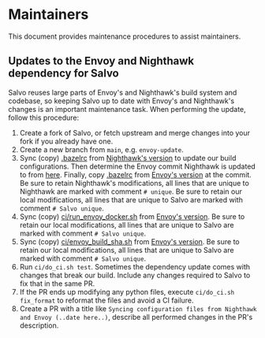 # Maintainers

This document provides maintenance procedures to assist maintainers.

## Updates to the Envoy and Nighthawk dependency for Salvo

Salvo reuses large parts of Envoy's and Nighthawk's build system and codebase, so keeping Salvo up
to date with Envoy's and Nighthawk's changes is an important maintenance task. When performing the
update, follow this procedure:

1. Create a fork of Salvo, or fetch upstream and merge changes into your fork if you already have
one.
1. Create a new branch from `main`, e.g. `envoy-update`.
1. Sync (copy) [.bazelrc](.bazelrc) from
   [Nighthawk's version](https://github.com/envoyproxy/nighthawk/blob/main/.bazelrc) to
   update our build configurations. Then determine the Envoy commit Nighthawk is updated to from
   [here](https://github.com/envoyproxy/nighthawk/blob/main/bazel/repositories.bzl#L3). Finally,
   copy [.bazelrc](.bazelrc) from
   [Envoy's version](https://github.com/envoyproxy/envoy/blob/main/.bazelrc) at the commit. Be
   sure to retain Nighthawk's modifications, all lines that are unique to Nighthawk are marked with
   comment `# unique`. Be sure to retain our local modifications, all lines that are unique to Salvo
   are marked with comment `# Salvo unique`. 
1. Sync (copy) [ci/run_envoy_docker.sh](ci/run_envoy_docker.sh) from
   [Envoy's version](https://github.com/envoyproxy/envoy/blob/main/ci/run_envoy_docker.sh).
   Be sure to retain our local modifications, all lines that are unique to
   Salvo are marked with comment `# Salvo unique`.
1. Sync (copy) [ci/envoy_build_sha.sh](ci/envoy_build_sha.sh) from
   [Envoy's version](https://github.com/envoyproxy/envoy/blob/main/ci/envoy_build_sha.sh).
   Be sure to retain our local modifications, all lines that are unique to
   Salvo are marked with comment `# Salvo unique`.
1. Run `ci/do_ci.sh test`. Sometimes the dependency update comes with changes
   that break our build. Include any changes required to Salvo to fix that
   in the same PR.
1. If the PR ends up modifying any python files, execute `ci/do_ci.sh fix_format`
   to reformat the files and avoid a CI failure.
1. Create a PR with a title like
   `Syncing configuration files from Nighthawk and Envoy (..date here..)`, describe all performed
   changes in the PR's description.